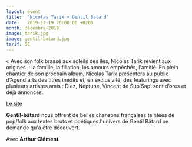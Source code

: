 ```yaml
---
layout: event
title:  "Nicolas Tarik + Gentil Batard"
date:   2019-12-19 20:00:00 +0200
month: décembre-2019
image: tarik.jpg
image: gentil-batard.jpg
tarif: 5€
---
```


« Avec son folk brassé aux soleils des îles, Nicolas Tarik revient aux origines  : la famille, la filiation, les amours empêchés, l'amitié. En plein chantier de son prochain album, Nicolas Tarik présentera au public d’Agend'arts des titres inédits et, en exclusivité, des featurings avec plusieurs artistes amis : Diez, Neptune, Vincent de Sup'Sap’ sont d’ores et déjà annoncés.  

[Le site](https://www.nicolastarik.com/)  

**Gentil-bâtard** nous offrent de belles chansons françaises teintées de pop/folk aux textes bruts et poétiques.l'univers de Gentil Bâtard ne demande qu'à être découvert. 

Avec **Arthur Clément**.

